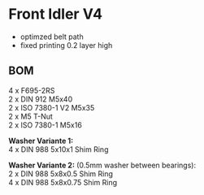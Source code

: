 # Front Idler V4  

- optimzed belt path
- fixed printing 0.2 layer high

## BOM  
4 x F695-2RS  
2 x DIN 912 M5x40  
2 x ISO 7380-1 V2 M5x35  
2 x M5 T-Nut  
2 x ISO 7380-1 M5x16  

**Washer Variante 1:**  
4 x DIN 988 5x10x1 Shim Ring  

**Washer Variante 2:**   (0.5mm washer between bearings):  
2 x DIN 988 5x8x0.5 Shim Ring  
4 x DIN 988 5x8x0.75 Shim Ring  
